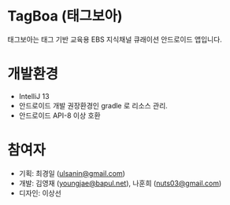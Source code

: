 TagBoa (태그보아)
==============

태그보아는 태그 기반 교육용 EBS 지식채널 큐래이션 안드로이드 앱입니다.

# 개발환경
 - IntelliJ 13
 - 안드로이드 개발 권장환경인 gradle 로 리소스 관리.
 - 안드로이드 API-8 이상 호환

# 참여자
 - 기획: 최경일 (ulsanin@gmail.com)
 - 개발: 김영재 (youngjae@bapul.net), 나훈희 (nuts03@gmail.com)
 - 디자인: 이상선
 
